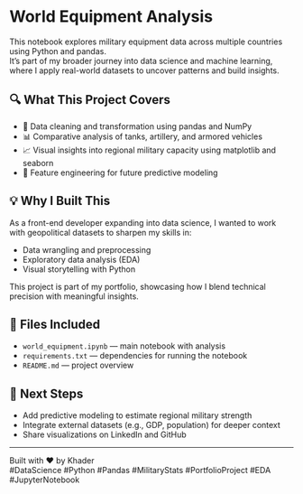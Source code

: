 # World Equipment Analysis

This notebook explores military equipment data across multiple countries using Python and pandas.  
It’s part of my broader journey into data science and machine learning, where I apply real-world datasets to uncover patterns and build insights.

## 🔍 What This Project Covers
- 🧹 Data cleaning and transformation using pandas and NumPy
- 📊 Comparative analysis of tanks, artillery, and armored vehicles
- 📈 Visual insights into regional military capacity using matplotlib and seaborn
- 🧠 Feature engineering for future predictive modeling

## 💡 Why I Built This
As a front-end developer expanding into data science, I wanted to work with geopolitical datasets to sharpen my skills in:
- Data wrangling and preprocessing
- Exploratory data analysis (EDA)
- Visual storytelling with Python

This project is part of my portfolio, showcasing how I blend technical precision with meaningful insights.

## 📁 Files Included
- `world_equipment.ipynb` — main notebook with analysis
- `requirements.txt` — dependencies for running the notebook
- `README.md` — project overview

## 🚀 Next Steps
- Add predictive modeling to estimate regional military strength
- Integrate external datasets (e.g., GDP, population) for deeper context
- Share visualizations on LinkedIn and GitHub

---

Built with ❤️ by Khader  
#DataScience #Python #Pandas #MilitaryStats #PortfolioProject #EDA #JupyterNotebook
